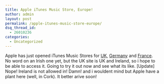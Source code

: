 ```yaml
---
title: Apple iTunes Music Store, Europe!
author: admin
layout: post
permalink: /apple-itunes-music-store-europe/
dsq_thread_id:
  - 26010236
categories:
  - Uncategorized
---
```

Apple has just opened iTunes Music Stores for [UK][1], [Germany][2] and [France][3]. No word on an Irish one yet, but the UK site is UK and Ireland, so i hope to be able to access it. Going to try it out now and see what its like. [Update] Nope! Ireland is not allowed in! Damn! and i wouldent mind but Apple have a plant here (well, in Cork). It better arive soon!

 [1]: http://www.apple.com/uk/itunes/
 [2]: http://www.apple.com/de/itunes/
 [3]: http://www.apple.com/fr/itunes/